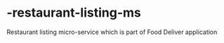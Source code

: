 # -restaurant-listing-ms
Restaurant listing micro-service which is part of Food Deliver application 
